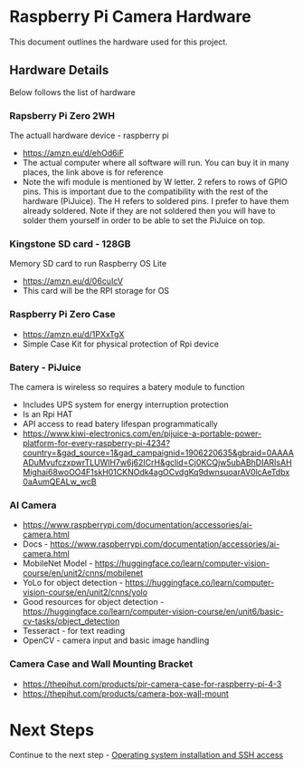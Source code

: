 # Raspberry Pi Camera Hardware

This document outlines the hardware used for this project. 

## Hardware Details

Below follows the list of hardware

### Rapsberry Pi Zero 2WH
The actuall hardware device - raspberry pi 

- https://amzn.eu/d/ehOd6iF
- The actual computer where all software will run. You can buy it in many places, the link above is for reference
- Note the wifi module is mentioned by W letter. 2 refers to rows of GPIO pins. This is important due to the compatibility with the rest of the hardware (PiJuice). The H refers to soldered pins. I prefer to have them already soldered. Note if they are not soldered then you will have to solder them yourself in order to be able to set the PiJuice on top.

### Kingstone SD card - 128GB
Memory SD card to run Raspberry OS Lite

- https://amzn.eu/d/06cuIcV
- This card will be the RPI storage for OS

### Raspberry Pi Zero Case

- https://amzn.eu/d/1PXxTgX
- Simple Case Kit for physical protection of Rpi device

### Batery - PiJuice

The camera is wireless so requires a batery module to function

- Includes UPS system for energy interruption protection
- Is an Rpi HAT
- API access to read batery lifespan programmatically
- https://www.kiwi-electronics.com/en/pijuice-a-portable-power-platform-for-every-raspberry-pi-4234?country=&gad_source=1&gad_campaignid=1906220635&gbraid=0AAAAADuMvufczxpwrTLUWlH7w6j62ICrH&gclid=Cj0KCQjw5ubABhDIARIsAHMighai68woOO4F1skH01CKNOdk4agOCvdgKq9dwnsuoarAV0lcAeTdbx0aAumQEALw_wcB


### AI Camera 
- https://www.raspberrypi.com/documentation/accessories/ai-camera.html 
- Docs - https://www.raspberrypi.com/documentation/accessories/ai-camera.html
- MobileNet Model - https://huggingface.co/learn/computer-vision-course/en/unit2/cnns/mobilenet
- YoLo for object detection - https://huggingface.co/learn/computer-vision-course/en/unit2/cnns/yolo
- Good resources for object detection - https://huggingface.co/learn/computer-vision-course/en/unit6/basic-cv-tasks/object_detection
- Tesseract - for text reading
- OpenCV - camera input and basic image handling

### Camera Case and Wall Mounting Bracket
- https://thepihut.com/products/pir-camera-case-for-raspberry-pi-4-3
- https://thepihut.com/products/camera-box-wall-mount

# Next Steps

Continue to the next step - [Operating system installation and SSH access](../os-setup/README.md)